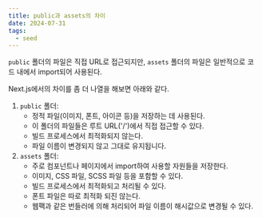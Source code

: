 ```yaml
---
title: public과 assets의 차이
date: 2024-07-31
tags:
  - seed
---
```


`public` 폴더의 파일은 직접 URL로 접근되지만, `assets` 폴더의 파일은 일반적으로 코드 내에서 import되어 사용된다.

Next.js에서의 차이를 좀 더 나열을 해보면 아래와 같다.

1. `public` 폴더:
    - 정적 파일(이미지, 폰트, 아이콘 등)을 저장하는 데 사용된다.
    - 이 폴더의 파일들은 루트 URL('/')에서 직접 접근할 수 있다.
    - 빌드 프로세스에서 최적화되지 않는다.
    - 파일 이름이 변경되지 않고 그대로 유지됩니다.
2. `assets` 폴더:
    - 주로 컴포넌트나 페이지에서 import하여 사용할 자원들을 저장한다.
    - 이미지, CSS 파일, SCSS 파일 등을 포함할 수 있다.
    - 빌드 프로세스에서 최적화되고 처리될 수 있다.
    - 폰트 파일은 따로 최적화 되진 않는다.
    - 웹팩과 같은 번들러에 의해 처리되어 파일 이름이 해시값으로 변경될 수 있다.
